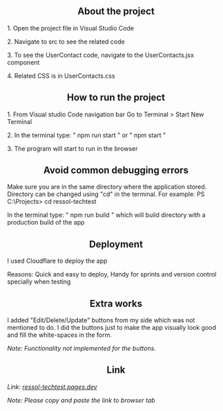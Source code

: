 
<h2 style="text-align: center;">About the project</h2>

<p>1. Open the project file in Visual Studio Code</p>
<p>2. Navigate to src to see the related code</p>
<p>3. To see the UserContact code, navigate to the UserContacts.jsx component</p>
<p>4. Related CSS is in UserContacts.css</p>

<h2 style="text-align: center;">How to run the project</h2>
<p>1. From Visual studio Code navigation bar Go to Terminal > Start New Terminal </p>
<p>2. In the terminal type: " npm run start " or " npm start "</p>
<p>3. The program will start to run in the browser</p>

<h2 style="text-align: center;">Avoid common debugging errors</h2>
<p>Make sure you are in the same directory where the application stored. Directory can be changed using "cd" in the terminal. For example: PS C:\Projects> cd ressol-techtest </p>
<p>In the terminal type: " npm run build " which will build directory with a production build of the app</p>

<h2 style="text-align: center;">Deployment</h2>
<p>I used Cloudflare to deploy the app</p>
<p>Reasons: Quick and easy to deploy, Handy for sprints and version control specially when testing </p>

<h2 style="text-align: center;">Extra works</h2>
<p>I added "Edit/Delete/Update" buttons from my side which was not mentioned to do. I did the buttons just to make the app visually look good and fill the white-spaces in the form. </p>
<p><em>Note: Functionality not implemented for the buttons. </em></p>

<h2 style="text-align: center;">Link</h2>
<p><em>Link: <a href="ressol-techtest.pages.dev">ressol-techtest.pages.dev</a></em></p>
<p><em>Note: Please copy and paste the link to browser tab</em></p>
